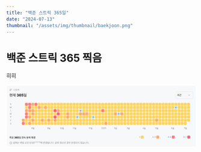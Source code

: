 ```yaml
---
title: "백준 스트릭 365일"
date: "2024-07-13"
thumbnail: "/assets/img/thumbnail/baekjoon.png"
---
```




# 백준 스트릭 365 찍음

히히

![](/img/20250713boj365.png)